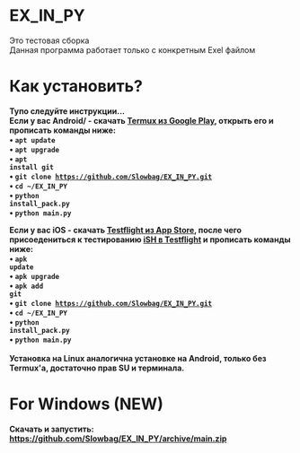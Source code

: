 # EX_IN_PY
Это тестовая сборка
<br>
Данная программа работает только с конкретным Exel файлом
<br>
# Как установить?
<b>Тупо следуйте инструкции...</b><br>
<b>Если у вас Android/<b> - скачать <a href="https://play.google.com/store/apps/details?id=com.termux&hl=ru">Termux из Google Play</a>, открыть его и прописать команды ниже:<br>
• <code>apt update</code><br>
• <code>apt upgrade</code><br>
• <code>apt install git</code><br>
• <code>git clone https://github.com/Slowbag/EX_IN_PY.git</code><br>
• <code>cd ~/EX_IN_PY</code><br>
• <code>python install_pack.py</code><br>
• <code>python main.py</code><br>

<b>Если у вас iOS</a> - скачать <a href="https://apps.apple.com/ru/app/testflight/id899247664">Testflight из App Store</a>, после чего присоедениться к тестированию <a href="https://testflight.apple.com/join/97i7KM8O">iSH в Testflight</a> и прописать команды ниже:<br>
• <code>apk update</code><br>
• <code>apk upgrade</code><br>
• <code>apk add git</code><br>
• <code>git clone https://github.com/Slowbag/EX_IN_PY.git</code><br>
• <code>cd ~/EX_IN_PY</code><br>
• <code>python install_pack.py</code><br>
• <code>python main.py</code><br>
<br>
Установка на Linux аналогична установке на Android, только без Termux'a, достаточно прав SU и терминала.<br>

# For Windows (NEW)
Скачать и запустить:<br>
https://github.com/Slowbag/EX_IN_PY/archive/main.zip
